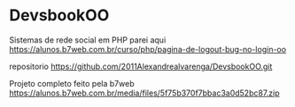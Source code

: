 # DevsbookOO
Sistemas de rede social em PHP
parei aqui
https://alunos.b7web.com.br/curso/php/pagina-de-logout-bug-no-login-oo

repositorio
https://github.com/2011Alexandrealvarenga/DevsbookOO.git

Projeto completo feito pela b7web
https://alunos.b7web.com.br/media/files/5f75b370f7bbac3a0d52bc87.zip